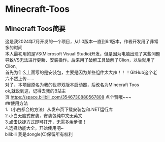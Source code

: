 # Minecraft-Toos  
## Minecraft Toos简要  
这是我2024年7月开发的一个项目，从1.0版本一直到6.1版本，作者开发用了非常多的时间  
本人最初用的是VS(Microsoft Visual Studio)开发，但是因为电脑出现了某些问题导致VS无法进行更新、安装操作。后来用了破解工具破解了Clion，以后就用了Clion。  
首先为什么上面写的是安装包，主要是因为某些组件太大辣！！！GitHub这个老六不然上传......  
对了，本项目原名为我的世界双版本启动器，后改名为Minecraft Toos  
ok,就说到这，记得去我的B站主页:https://space.bilibili.com/3546730880567808   点个赞哦~~~  
##使用方法  
1.（小白都会的方法）从发布页下载安装包和.NET运行库  
2.小白无脑式安装，安装包纯中文无英文  
3.点击快捷方式即可打开，无需多余步骤！  
4.选择功能大全，开始使用吧~  
  bilibili 我是dongle(C)保留所有权利  
